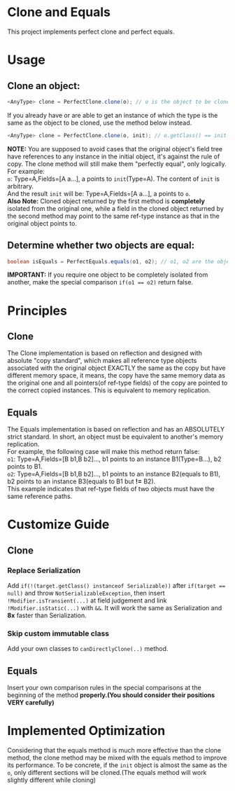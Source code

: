 # Clone and Equals
This project implements perfect clone and perfect equals.

# Usage
## Clone an object:
```java
<AnyType> clone = PerfectClone.clone(o); // o is the object to be cloned
```
If you already have or are able to get an instance of which the type is the same as the object to be cloned, use the method below instead.  
```java
<AnyType> clone = PerfectClone.clone(o, init); // o.getClass() == init.getClass()
```
**NOTE:** You are supposed to avoid cases that the original object's field tree have references to any instance in the initial object, it's against the rule of copy. The clone method will still make them "perfectly equal", only logically. For example:  
`o`: Type=A,Fields=[A a...], a points to `init`(Type=A). The content of `init` is arbitrary.  
And the result `init` will be: Type=A,Fields=[A a...], a points to `o`.  
**Also Note:** Cloned object returned by the first method is **completely** isolated from the original one, while a field in the cloned object returned by the second method may point to the same ref-type instance as that in the original object points to.
## Determine whether two objects are equal:
```java
boolean isEquals = PerfectEquals.equals(o1, o2); // o1, o2 are the objects to be compared.
```  
**IMPORTANT:** If you require one object to be completely isolated from another, make the special comparison `if(o1 == o2)` return false.

# Principles
## Clone
The Clone implementation is based on reflection and designed with absolute "copy standard", which makes all reference type objects associated with the original object EXACTLY the same as the copy but have different memory space, it means, the copy have the same memory data as the original one and all pointers(of ref-type fields) of the copy are pointed to the correct copied instances. This is equivalent to memory replication.
## Equals
The Equals implementation is based on reflection and has an ABSOLUTELY strict standard. In short, an object must be equivalent to another's memory replication.  
For example, the following case will make this method return false:  
`o1`: Type=A,Fields=[B b1,B b2]..., b1 points to an instance B1(Type=B...), b2 points to B1.  
`o2`: Type=A,Fields=[B b1,B b2]..., b1 points to an instance B2(equals to B1), b2 points to an instance B3(equals to B1 but **!=** B2).  
This example indicates that ref-type fields of two objects must have the same reference paths.

# Customize Guide
## Clone
### Replace Serialization
Add `if(!(target.getClass() instanceof Serializable))` after `if(target == null)` and throw `NotSerializableException`, then insert `!Modifier.isTransient(...)` at field judgement and link `!Modifier.isStatic(...)` with `&&`. It will work the same as Serialization and **8x** faster than Serialization.  
### Skip custom immutable class
Add your own classes to `canDirectlyClone(..)` method.
## Equals
Insert your own comparison rules in the special comparisons at the beginning of the method **properly.(You should consider their positions VERY carefully)**

# Implemented Optimization
Considering that the equals method is much more effective than the clone method, the clone method may be mixed with the equals method to improve its performance. To be concrete, if the `init` object is almost the same as the `o`, only different sections will be cloned.(The equals method will work slightly different while cloning)
